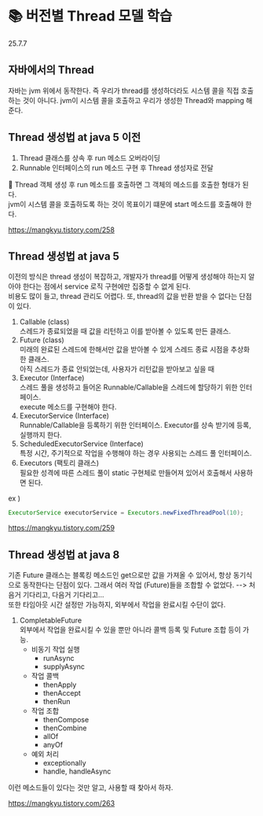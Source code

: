 # 📚 버전별 Thread 모델 학습

25.7.7

## 자바에서의 Thread
자바는 jvm 위에서 동작한다. 즉 우리가 thread를 생성하더라도 시스템 콜을 직접 호출하는 것이 아니다. jvm이 시스템 콜을 호출하고 우리가 생성한 Thread와 mapping 해준다.

## Thread 생성법 at java 5 이전
1. Thread 클래스를 상속 후 run 메소드 오버라이딩
2. Runnable 인터페이스의 run 메소드 구현 후 Thread 생성자로 전달

💁‍ Thread 객체 생성 후 run 메소드를 호출하면 그 객체의 메소드를 호출한 형태가 된다. </br>
jvm이 시스템 콜을 호출하도록 하는 것이 목표이기 떄문에 start 메소드를 호출해야 한다. </br>

https://mangkyu.tistory.com/258

## Thread 생성법 at java 5
이전의 방식은 thread 생성이 복잡하고, 개발자가 thread를 어떻게 생성해야 하는지 알아야 한다는 점에서 service 로직 구현에만 집중할 수 없게 된다. </br>
비용도 많이 들고, thread 관리도 어렵다. 또, thread의 값을 반환 받을 수 없다는 단점이 있다.

1. Callable (class) </br>
스레드가 종료되었을 때 값을 리턴하고 이를 받아볼 수 있도록 만든 클래스. 
2. Future (class) </br>
미래의 완료된 스레드에 한해서만 값을 받아볼 수 있게 스레드 종료 시점을 추상화한 클래스. </br>
아직 스레드가 종료 안되었는데, 사용자가 리턴값을 받아보고 싶을 때 
3. Executor (Interface) </br>
스레드 풀을 생성하고 들어온 Runnable/Callable을 스레드에 할당하기 위한 인터페이스. </br>
execute 메소드를 구현해야 한다. 
4. ExecutorService (Interface) </br>
Runnable/Callable을 등록하기 위한 인터페이스. Executor를 상속 받기에 등록, 실행까지 한다.  
5. ScheduledExecutorService (Interface) </br>
특정 시간, 주기적으로 작업을 수행해야 하는 경우 사용되는 스레드 풀 인터페이스.
6. Executors (팩토리 클래스) </br>
필요한 성격에 따른 스레드 풀이 static 구현체로 만들어져 있어서 호출해서 사용하면 된다. 

ex ) 
```java
ExecutorService executorService = Executors.newFixedThreadPool(10);
```

https://mangkyu.tistory.com/259

## Thread 생성법 at java 8

기존 Future 클래스는 블록킹 메소드인 get으로만 값을 가져올 수 있어서, 항상 동기식으로 동작한다는 단점이 있다. 
그래서 여러 작업 (Future)들을 조합할 수 없었다. --> 처음거 기다리고, 다음거 기다리고... </br>
또한 타임아웃 시간 설정만 가능하지, 외부에서 작업을 완료시킬 수단이 없다. 

1. CompletableFuture </br>
외부에서 작업을 완료시킬 수 있을 뿐만 아니라 콜백 등록 및 Future 조합 등이 가능. </br>
   - 비동기 작업 실행 
     - runAsync
     - supplyAsync
   - 작업 콜백
     - thenApply
     - thenAccept
     - thenRun
   - 작업 조합
     - thenCompose 
     - thenCombine
     - allOf
     - anyOf
   - 예외 처리
     - exceptionally
     - handle, handleAsync

이런 메소드들이 있다는 것만 알고, 사용할 때 찾아서 하자.

https://mangkyu.tistory.com/263